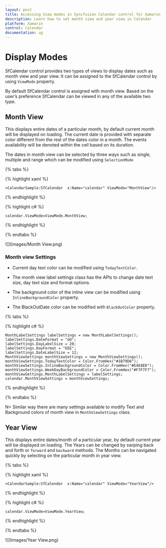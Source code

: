 ```yaml
---
layout: post
title: Accessing View modes in Syncfusion Calendar control for Xamarin.Forms
description: Learn how to set month view and year view in Calendar
platform: Xamarin
control: Calendar
documentation: ug
---
```


# Display Modes

SfCalendar control provides two types of views to display dates such as month view and year view. It can be assigned to the SfCalendar control by using `ViewMode` property.

By default SfCalendar control is assigned with month view. Based on the user’s preference SfCalendar can be viewed in any of the available two type.

## Month View

This displays entire dates of a particular month, by default current month will be displayed on loading. The current date is provided with separate color different from the rest of the dates color in a month. The events availability will be denoted within the cell based on its duration.

The dates in month view can be selected by three ways such as single, multiple and range which can be modified using `SelectionMode`

{% tabs %}

{% highlight xaml %}

	<CalendarSample:SfCalendar  x:Name="calendar" ViewMode="MonthView"/>

{% endhighlight %}

{% highlight c# %}

	calendar.ViewMode=ViewMode.MonthView;
 
{% endhighlight %}

{% endtabs %}
 
![](images/Month View.png)
 
### Month view Settings

* Current day text color can be modified using `TodayTextColor`.

* The month view label settings class has the APIs to change date text size, day text size and format options.

* The background color of the inline view can be modified using `InlineBackgroundColor` property.

* The BlackOutDate color can be modified with `BlackOutColor` property.

{% tabs %}

{% highlight c# %}
	
	MonthLabelSettings labelSettings = new MonthLabelSettings();
	labelSettings.DateFormat = "dd";
	labelSettings.DayLabelSize = 20;
	labelSettings.DayFormat = "EEE";
	labelSettings.DateLabelSize = 12;
	MonthViewSettings monthViewSettings = new MonthViewSettings();
	monthViewSettings.TodayTextColor = Color.FromHex("#1B79D6");
	monthViewSettings.InlineBackgroundColor = Color.FromHex("#E4E8ED");
	monthViewSettings.WeekDayBackgroundColor = Color.FromHex("#F7F7F7");
	monthViewSettings.MonthLabelSettings = labelSettings;
	calendar.MonthViewSettings = monthViewSettings;
	
{% endhighlight %}

{% endtabs %}

N> Similar way there are many settings available to modify Text and Background colors of month view in `MonthViewSettings` class.

## Year View

This displays entire dates/month of a particular year, by default current year will be displayed on loading. The Years can be changed by swiping back and forth or `forward` and `backward` methods. The Months can be navigated quickly by selecting on the particular month in year view.

{% tabs %}

{% highlight xaml %}

	<CalendarSample:SfCalendar  x:Name="calendar" ViewMode="YearView"/>

{% endhighlight %}

{% highlight c# %}

	calendar.ViewMode=ViewMode.YearView;
	
{% endhighlight %}

{% endtabs %}

![](images/Year View.png)  
   

